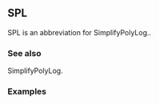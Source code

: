 ##  SPL 

SPL is an abbreviation for SimplifyPolyLog..

###  See also 

SimplifyPolyLog.

###  Examples 